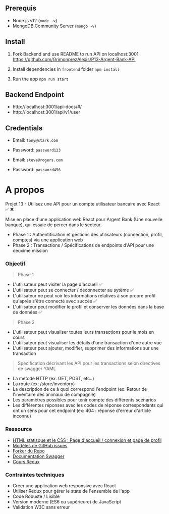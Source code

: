 ## Prerequis
- Node.js v12 (`node -v`)
- MongoDB Community Server (`mongo -v`)

## Install
1. Fork Backend and use README to run API on localhost:3001
https://github.com/GrimonprezAlexis/P13-Argent-Bank-API

2. Install dependencies in `frontend` folder `npm install`
3. Run the app `npm run start`

## Backend Endpoint
- http://localhost:3001/api-docs/#/
- http://localhost:3001/api/v1/user

## Credentials
- Email: `tony@stark.com`
- Password: `password123`

- Email: `steve@rogers.com`
- Password: `password456`

# A propos
Projet 13 - Utilisez une API pour un compte utilisateur bancaire avec React
✅ ❌

Mise en place d'une application web React pour Argent Bank (Une nouvelle banque), qui essaie de percer dans le secteur.
- Phase 1 : Authentification et gestions des utilisateurs (connection, profil, comptes) via une application web
- Phase 2 : Transactions / Spécifications de endpoints d'API pour une deuxime mission

### Objectif
> Phase 1
- L'utilisateur peut visiter la page d'accueil ✅
- L'utilisateur peut se connecter / déconnecter au sytème ✅
- L'utilisateur ne peut voir les informations relatives à son propre profil qu'après s'être connecté avec succès ✅
- L'utilisateur peut modifier le profil et conserver les données dans la base de données ✅

> Phase 2
- L'utilisateur peut visualiser toutes leurs transactions pour le mois en cours
- L'utilisateur peut visualiser les détails d'une transaction d'une autre vue
- L'utilisateur peut ajouter, modifier, supprimer des informations sur une transaction

> Spécification décrivant les API pour les transactions selon directives de swagger YAML
- La metode HTTP (ex: GET, POST, etc..)
- La route (ex: /store/inventory)
- La description de ce à quoi correspond l'endpoint (ex: Retour de l'inventaire des animaux de compagnie)
- Les paramètres possibles pour tenir compte des différents scénarios
- Les différentes réponses avec les codes de réponse correspondants qui ont un sens pour cet endpoint (ex: 404 : réponse d'erreur d'article inconnu)


### Ressource
- [HTML statisque et le CSS : Page d'accueil / connexion et page de profil](https://github.com/OpenClassrooms-Student-Center/Project-10-Bank-API/tree/master/designs)
- [Modèles de GitHub issues](https://github.com/OpenClassrooms-Student-Center/Project-10-Bank-API/tree/master/.github/ISSUE_TEMPLATE)
- [Forker du Repo](https://github.com/OpenClassrooms-Student-Center/Project-10-Bank-API)
- [Documentation Swagger](https://editor.swagger.io/)
- [Cours Redux](https://openclassrooms.com/fr/courses/5511091-organisez-votre-application-avec-la-logique-redux)

### Contraintes techniques
- Créer une application web responsive avec React
- Utiliser Redux pour gérer le state de l'ensemble de l'app
- Code Robuste / Lisible
- Version moderne (ES6 ou supérieure) de JavaScript
- Validation W3C sans erreur